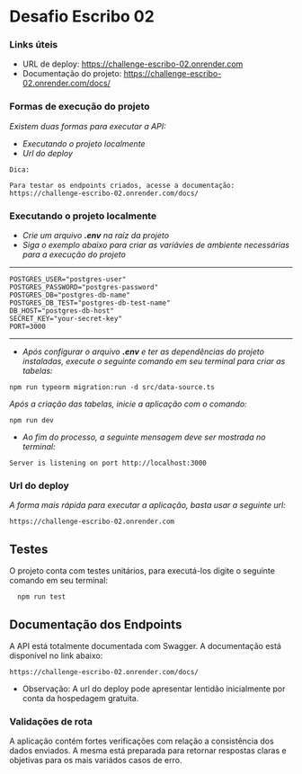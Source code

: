 # Desafio Escribo 02

### Links úteis
- URL de deploy: https://challenge-escribo-02.onrender.com
- Documentação do projeto: https://challenge-escribo-02.onrender.com/docs/


### Formas de execução do projeto

_Existem duas formas para executar a API:_

-   _Executando o projeto localmente_
-   _Url do deploy_

```
Dica: 

Para testar os endpoints criados, acesse a documentação: https://challenge-escribo-02.onrender.com/docs/
```

### Executando o projeto localmente

-   _Crie um arquivo **.env** na raíz da projeto_
-   _Siga o exemplo abaixo para criar as variávies de ambiente necessárias para a execução do projeto_

---

```
POSTGRES_USER="postgres-user"
POSTGRES_PASSWORD="postgres-password"
POSTGRES_DB="postgres-db-name"
POSTGRES_DB_TEST="postgres-db-test-name"
DB_HOST="postgres-db-host"
SECRET_KEY="your-secret-key"
PORT=3000

```

---

-   _Após configurar o arquivo **.env** e ter as dependências do projeto instaladas, execute o seguinte comando em seu terminal para criar as tabelas:_

```
npm run typeorm migration:run -d src/data-source.ts
```

_Após a criação das tabelas, inicie a aplicação com o comando:_

```
npm run dev
```

-   _Ao fim do processo, a seguinte mensagem deve ser mostrada no terminal:_

```
Server is listening on port http://localhost:3000
```


### Url do deploy

_A forma mais rápida para executar a aplicação, basta usar a seguinte url:_

```
https://challenge-escribo-02.onrender.com
```

## Testes

O projeto conta com testes unitários, para executá-los digite o seguinte comando em seu terminal:

```
  npm run test
```


## Documentação dos Endpoints

A API está totalmente documentada com Swagger. A documentação está disponível no link abaixo:

```
https://challenge-escribo-02.onrender.com/docs/
```
- Observação: A url do deploy pode apresentar lentidão inicialmente por conta da hospedagem gratuita.


### Validações de rota

A aplicação contém fortes verificações com relação a consistência dos dados enviados. A mesma está preparada para retornar respostas claras e objetivas para os mais variádos casos de erro.
